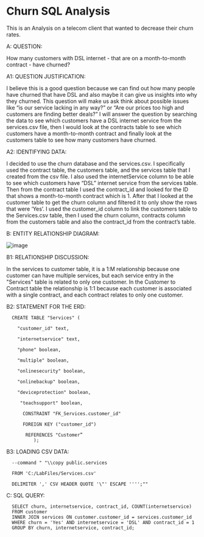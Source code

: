 # Churn SQL Analysis

This is an Analysis on a telecom client that wanted to decrease their churn rates. 

A: QUESTION:

How many customers with DSL internet - that are on a month-to-month contract - have churned?

A1: QUESTION JUSTIFICATION:

I believe this is a good question because we can find out how many people have churned that have DSL and also maybe it can give us insights into why they churned. This question will make us ask think about possible issues like “is our service lacking in any way?” or “Are our prices too high and customers are finding better deals?”
I will answer the question by searching the data to see which customers have a DSL internet service from the services.csv file, then I would look at the contracts table to see which customers have a month-to-month contract and finally look at the customers table to see how many customers have churned.

A2: IDENTIFYING DATA:

I decided to use the churn database and the services.csv. I specifically used the contract table, the customers table, and the services table that I created from the csv file. I also used the internetService column to be able to see which customers have “DSL” internet service from the services table. Then from the contract table I used the contract_id and looked for the ID that shows a month-to-month contract which is 1. After that I looked at the customer table to get the churn column and filtered it to only show the rows that were ‘Yes’.
I used the customer_id column to link the customers table to the Services.csv table, then I used the churn column, contracts column from the customers table and also the contract_id from the contract’s table.

B: ENTITY RELATIONSHIP DIAGRAM:

![image](https://github.com/user-attachments/assets/dd08f9df-9df6-4046-866e-6b87fe83f975)

B1: RELATIONSHIP DISCUSSION:

In the services to customer table, it is a 1:M relationship because one customer can have multiple services, but each service entry in the "Services" table is related to only one customer.
In the Customer to Contract table the relationship is 1:1 because each customer is associated with a single contract, and each contract relates to only one customer.

B2: STATEMENT FOR THE ERD:

      CREATE TABLE "Services" (

        "customer_id" text,
  
        "internetservice" text,
  
        "phone" boolean,
  
        "multiple" boolean,
  
        "onlinesecurity" boolean,
  
        "onlinebackup" boolean,
  
        "deviceprotection" boolean,
  
         "teachsupport" boolean,
  
          CONSTRAINT "FK_Services.customer_id"
  
          FOREIGN KEY ("customer_id")
    
           REFERENCES "Customer”
              );



B3: LOADING CSV DATA:


      --command " "\\copy public.services 

      FROM 'C:/LabFiles/Services.csv' 

      DELIMITER ',' CSV HEADER QUOTE '\"' ESCAPE '''';""


C: SQL QUERY:


      SELECT churn, internetservice, contract_id, COUNT(internetservice)
      FROM customer
      INNER JOIN services ON customer.customer_id = services.customer_id
      WHERE churn = 'Yes' AND internetservice = 'DSL' AND contract_id = 1
      GROUP BY churn, internetservice, contract_id;




































